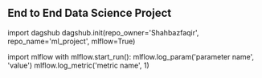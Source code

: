 ## End to End Data Science Project

import dagshub
dagshub.init(repo_owner='Shahbazfaqir', repo_name='ml_project', mlflow=True)

import mlflow
with mlflow.start_run():
  mlflow.log_param('parameter name', 'value')
  mlflow.log_metric('metric name', 1)